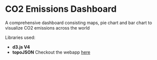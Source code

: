 # CO2 Emissions Dashboard
A comprehensive dashboard consisting maps, pie chart and bar chart to visualize CO2 emissions across the world

Libraries used:
* **d3.js V4**
* **topoJSON**
Checkout the webapp [here]( https://bhuvankaruturi.github.io/CO2-Dashboard-D3/)
